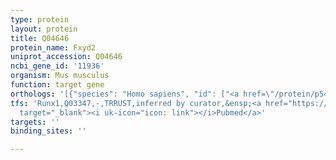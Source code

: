 ```yaml
---
type: protein
layout: protein
title: Q04646
protein_name: Fxyd2
uniprot_accession: Q04646
ncbi_gene_id: '11936'
organism: Mus musculus
function: target gene
orthologs: '[{"species": "Homo sapiens", "id": ["<a href=\"/protein/p54710\">P54710</a>"]}, {"species": "Rattus norvegicus", "id": ["Q04679"]}]'
tfs: 'Runx1,Q03347,-,TRRUST,inferred by curator,&ensp;<a href="https://www.ncbi.nlm.nih.gov/pubmed/?term=22253804%5Buid%5D+OR+29087512%5Buid%5D"
  target="_blank"><i uk-icon="icon: link"></i>Pubmed</a>'
targets: ''
binding_sites: ''

---
```

